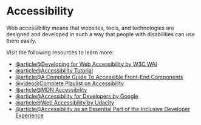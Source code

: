 # Accessibility

Web accessibility means that websites, tools, and technologies are designed and developed in such a way that people with disabilities can use them easily.

Visit the following resources to learn more:

- [@article@Developing for Web Accessibility by W3C WAI](https://www.w3.org/WAI/tips/developing/)
- [@article@Accessibility Tutorial](https://www.w3schools.com/accessibility/index.php)
- [@article@A Complete Guide To Accessible Front-End Components](https://www.smashingmagazine.com/2021/03/complete-guide-accessible-front-end-components/)
- [@video@Complete Playlist on Accessibility](https://youtube.com/playlist?list=PLNYkxOF6rcICWx0C9LVWWVqvHlYJyqw7g)
- [@article@MDN Accessibility](https://developer.mozilla.org/en-US/docs/Web/Accessibility)
- [@article@Accessibility for Developers by Google](https://web.dev/accessibility)
- [@article@Web Accessibility by Udacity](https://www.udacity.com/course/web-accessibility--ud891)
- [@article@Accessibility as an Essential Part of the Inclusive Developer Experience](https://thenewstack.io/accessibility-as-an-essential-part-of-the-inclusive-developer-experience/)
